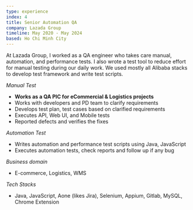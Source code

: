 ```yaml
---
type: experience
index: 4
title: Senior Automation QA
company: Lazada Group
timeline: May 2020 - May 2024
based: Ho Chi Minh City
---
```


At Lazada Group, I worked as a QA engineer who takes care manual, automation, and performance tests. I also wrote a test tool to reduce effort for manual testing during our daily work.
We used mostly all Alibaba stacks to develop test framework and write test scripts.

_Manual Test_

- **Works as a QA PIC for eCommercial & Logistics projects**
- Works with developers and PD team to clarify requirements
- Develops test plan, test cases based on clarified requirements
- Executes API, Web UI, and Mobile tests
- Reported defects and verifies the fixes

_Automation Test_

- Writes automation and performance test scripts using Java, JavaScript
- Executes automation tests, check reports and follow up if any bug

_Business domain_

- E-commerce, Logistics, WMS

_Tech Stacks_

- Java, JavaScript, Aone (likes Jira), Selenium, Appium, Gitlab, MySQL, Chrome Extension
